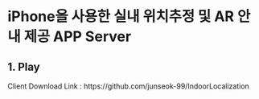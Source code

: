 <h1>iPhone을 사용한 실내 위치추정 및 AR 안내 제공 APP Server</h1>
<h2>1. Play</h2>
<p>Client Download Link : <a>https://github.com/junseok-99/IndoorLocalization</a></p>

